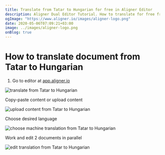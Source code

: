 ```yaml
---
title: Translate from Tatar to Hungarian for free in Aligner Editor
description: Aligner Dual Editor Tutorial. How to translate for free from Tatar to Hungarian. Aligner is multilingual document management platform. 
ogImage: "https://www.aligner.io/images/aligner-logo.png"
date: 2020-05-06T07:09:21+03:00
image: ../images/aligner-logo.png
onBlog: true
---
```


# How to translate document from Tatar to Hungarian

1. Go to editor at [app.aligner.io](https://app.aligner.io "Aligner App web page")

![translate from Tatar to Hungarian](../aligner-blank-editor.png "translate from Tatar to Hungarian")

Copy-paste content or upload content

![upload content from Tatar to Hungarian](../aligner-uploaded-document.png "upload content from Tatar to Hungarian")

Choose desired language

![choose machine translation from Tatar to Hungarian](../aligner-language-dropdown.png "choose machine translation from Tatar to Hungarian")

Work and edit 2 documents in parallel

![edit translation from Tatar to Hungarian](../aligner-double-sitded-editor.png "edit translation from Tatar to Hungarian")

